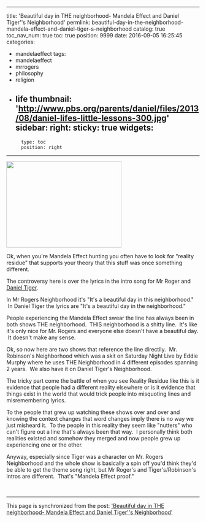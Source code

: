 
---
title: 'Beautiful day in THE neighborhood- Mandela Effect and Daniel Tiger''s Neighborhood'
permlink: beautiful-day-in-the-neighborhood-mandela-effect-and-daniel-tiger-s-neighborhood
catalog: true
toc_nav_num: true
toc: true
position: 9999
date: 2016-09-05 16:25:45
categories:
- mandelaeffect
tags:
- mandelaeffect
- mrrogers
- philosophy
- religion
- life
thumbnail: 'http://www.pbs.org/parents/daniel/files/2013/08/daniel-lifes-little-lessons-300.jpg'
sidebar:
    right:
        sticky: true
widgets:
    -
        type: toc
        position: right
---


<html>
<p><img src="http://www.pbs.org/parents/daniel/files/2013/08/daniel-lifes-little-lessons-300.jpg" width="300" height="225"/></p>
<p>Ok, when you're Mandela Effect hunting you often have to look for "reality residue" that supports your theory that this stuff was once something different.</p>
<p>The controversy here is over the lyrics in the intro song for Mr Roger and <a href="https://jingvitations.wordpress.com/2012/11/09/daniel-tigers-neighborhood-theme-song-lyrics/">Daniel Tiger</a>.</p>
<p>In Mr Rogers Neighborhood it's "It's a beautiful day in this neighborhood." &nbsp;In Daniel Tiger the lyrics are "It's a beautiful day in the neighborhood."</p>
<p>People experiencing the Mandela Effect swear the line has always been in both shows THE neighborhood. &nbsp;THIS neighborhood is a shitty line. &nbsp;It's like it's only nice for Mr. Rogers and everyone else doesn't have a beautiful day. &nbsp;It doesn't make any sense.</p>
<p>Ok, so now here are two shows that reference the line directily. &nbsp;Mr. Robinson's Neighborhood which was a skit on Saturday Night Live by Eddie Murphy where he uses THE Neighborhood in 4 different episodes spanning 2 years. &nbsp;We also have it on Daniel Tiger's Neighborhood.</p>
<p>The tricky part come the battle of when you see Reality Residue like this is it evidence that people had a different reality elsewhere or is it evidence that things exist in the world that would trick people into misquoting lines and misremembering lyrics.</p>
<p>To the people that grew up watching these shows over and over and knowing the context changes that word changes imply there is no way we just misheard it. &nbsp;To the people in this reality they seem like "nutters" who can't figure out a line that's always been that way. &nbsp;I personally think both realities existed and somehow they merged and now people grew up experiencing one or the other.</p>
<p>Anyway, especially since Tiger was a character on Mr. Rogers Neighborhood and the whole show is basically a spin off you'd think they'd be able to get the theme song right, but Mr Roger's and Tiger's/Robinson's intros are different. &nbsp;That's "Mandela Effect proof."</p>
<p><br></p>
</html>

- - -

This page is synchronized from the post: ['Beautiful day in THE neighborhood- Mandela Effect and Daniel Tiger''s Neighborhood'](https://steemit.com/@aggroed/beautiful-day-in-the-neighborhood-mandela-effect-and-daniel-tiger-s-neighborhood)
